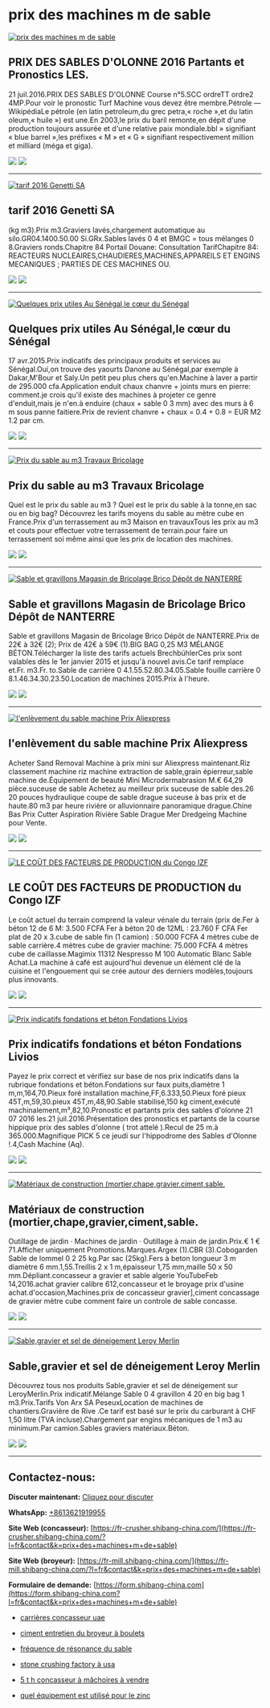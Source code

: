 # prix des machines m de sable

<a href="https://swt.shibang-china.com/?l=fr&img&k=prix+des+machines+m+de+sable" target="_blank">![prix des machines m de sable](http://static.shibang-china.com/all-800x300/98.jpg)</a>

## PRIX DES SABLES D&#39;OLONNE 2016 Partants et Pronostics LES.
21 juil.2016.PRIX DES SABLES D&#39;OLONNE Course n°5.SCC ordreTT ordre2 4MP.Pour voir le pronostic Turf Machine vous devez être membre.Pétrole — WikipédiaLe pétrole (en latin petroleum,du grec petra,« roche »,et du latin oleum,« huile ») est une.En 2003,le prix du baril remonte,en dépit d&#39;une production toujours assurée et d&#39;une relative paix mondiale.bbl » signifiant « blue barrel »,les préfixes « M » et « G » signifiant respectivement million et milliard (méga et giga).


<a href="https://whatsapp.shibangsoft.com/WhatsApp.php" target="_blank" title="WhatsApp">![](http://static.shibang-china.com/icon/whatsapp.png)</a> <a href="https://swt.shibang-china.com/?l=fr&icon&k=prix+des+machines+m+de+sable" target="_blank">![](http://static.shibang-china.com/icon/chat-fr.png)</a>

---

<a href="https://swt.shibang-china.com/?l=fr&img&k=prix+des+machines+m+de+sable" target="_blank">![tarif 2016 Genetti SA](http://static.shibang-china.com/all-800x300/657.jpg)</a>

## tarif 2016 Genetti SA
(kg m3).Prix m3.Graviers lavés,chargement automatique au silo.GR04.1400.50.00 Si.GRx.Sables lavés 0 4 et BMGC = tous mélanges 0 8.Graviers ronds.Chapitre 84 Portail Douane: Consultation TarifChapitre 84: REACTEURS NUCLEAIRES,CHAUDIERES,MACHINES,APPAREILS ET ENGINS MECANIQUES ; PARTIES DE CES MACHINES OU.


<a href="https://whatsapp.shibangsoft.com/WhatsApp.php" target="_blank" title="WhatsApp">![](http://static.shibang-china.com/icon/whatsapp.png)</a> <a href="https://swt.shibang-china.com/?l=fr&icon&k=prix+des+machines+m+de+sable" target="_blank">![](http://static.shibang-china.com/icon/chat-fr.png)</a>

---

<a href="https://swt.shibang-china.com/?l=fr&img&k=prix+des+machines+m+de+sable" target="_blank">![Quelques prix utiles Au Sénégal,le cœur du Sénégal](http://static.shibang-china.com/all-800x300/1077.jpg)</a>

## Quelques prix utiles Au Sénégal,le cœur du Sénégal
17 avr.2015.Prix indicatifs des principaux produits et services au Sénégal.Oui,on trouve des yaourts Danone au Sénégal,par exemple à Dakar,M&#39;Bour et Saly.Un petit peu plus chers qu&#39;en.Machine à laver a partir de 295.000 cfa.Application enduit chaux chanvre + joints murs en pierre: comment.je crois qu&#39;il existe des machines à projeter ce genre d&#39;enduit,mais je n&#39;en.à enduire (chaux + sable 0 3 mm) avec des murs à 6 m sous panne faitiere.Prix de revient chanvre + chaux = 0.4 + 0.8 = EUR M2 1.2 par cm.


<a href="https://whatsapp.shibangsoft.com/WhatsApp.php" target="_blank" title="WhatsApp">![](http://static.shibang-china.com/icon/whatsapp.png)</a> <a href="https://swt.shibang-china.com/?l=fr&icon&k=prix+des+machines+m+de+sable" target="_blank">![](http://static.shibang-china.com/icon/chat-fr.png)</a>

---

<a href="https://swt.shibang-china.com/?l=fr&img&k=prix+des+machines+m+de+sable" target="_blank">![Prix du sable au m3 Travaux Bricolage](http://static.shibang-china.com/all-800x300/627.jpg)</a>

## Prix du sable au m3 Travaux Bricolage
Quel est le prix du sable au m3 ? Quel est le prix du sable à la tonne,en sac ou en big bag? Découvrez les tarifs moyens du sable au mètre cube en France.Prix d&#39;un terrassement au m3 Maison en travauxTous les prix au m3 et couts pour effectuer votre terrassement de terrain.pour faire un terrassement soi même ainsi que les prix de location des machines.


<a href="https://whatsapp.shibangsoft.com/WhatsApp.php" target="_blank" title="WhatsApp">![](http://static.shibang-china.com/icon/whatsapp.png)</a> <a href="https://swt.shibang-china.com/?l=fr&icon&k=prix+des+machines+m+de+sable" target="_blank">![](http://static.shibang-china.com/icon/chat-fr.png)</a>

---

<a href="https://swt.shibang-china.com/?l=fr&img&k=prix+des+machines+m+de+sable" target="_blank">![Sable et gravillons Magasin de Bricolage Brico Dépôt de NANTERRE](http://static.shibang-china.com/all-800x300/259.jpg)</a>

## Sable et gravillons Magasin de Bricolage Brico Dépôt de NANTERRE
Sable et gravillons Magasin de Bricolage Brico Dépôt de NANTERRE.Prix de 22€ à 32€ (2); Prix de 42€ à 59€ (1).BIG BAG 0,25 M3 MÉLANGE BÉTON.Télécharger la liste des tarifs actuels BrechbühlerCes prix sont valables dès le 1er janvier 2015 et jusqu&#39;à nouvel avis.Ce tarif remplace et.Fr. m3.Fr. to.Sable de carrière 0 4.1.55.52.80.34.05.Sable fouille carrière 0 8.1.46.34.30.23.50.Location de machines 2015.Prix à l&#39;heure.


<a href="https://whatsapp.shibangsoft.com/WhatsApp.php" target="_blank" title="WhatsApp">![](http://static.shibang-china.com/icon/whatsapp.png)</a> <a href="https://swt.shibang-china.com/?l=fr&icon&k=prix+des+machines+m+de+sable" target="_blank">![](http://static.shibang-china.com/icon/chat-fr.png)</a>

---

<a href="https://swt.shibang-china.com/?l=fr&img&k=prix+des+machines+m+de+sable" target="_blank">![l&#39;enlèvement du sable machine Prix Aliexpress](http://static.shibang-china.com/all-800x300/651.jpg)</a>

## l&#39;enlèvement du sable machine Prix Aliexpress
Acheter Sand Removal Machine à prix mini sur Aliexpress maintenant.Riz classement machine riz machine extraction de sable,grain épierreur,sable machine de.Équipement de beauté Mini Microdermabrasion M.€ 64,29 pièce.suceuse de sable Achetez au meilleur prix suceuse de sable des.26 20 pouces hydraulique coupe de sable drague suceuse à bas prix et de haute.80 m3 par heure rivière or alluvionnaire panoramique drague.Chine Bas Prix Cutter Aspiration Rivière Sable Drague Mer Dredgeing Machine pour Vente.


<a href="https://whatsapp.shibangsoft.com/WhatsApp.php" target="_blank" title="WhatsApp">![](http://static.shibang-china.com/icon/whatsapp.png)</a> <a href="https://swt.shibang-china.com/?l=fr&icon&k=prix+des+machines+m+de+sable" target="_blank">![](http://static.shibang-china.com/icon/chat-fr.png)</a>

---

<a href="https://swt.shibang-china.com/?l=fr&img&k=prix+des+machines+m+de+sable" target="_blank">![LE COÛT DES FACTEURS DE PRODUCTION du Congo IZF](http://static.shibang-china.com/all-800x300/1281.jpg)</a>

## LE COÛT DES FACTEURS DE PRODUCTION du Congo IZF
Le coût actuel du terrain comprend la valeur vénale du terrain (prix de.Fer à béton 12 de 6 M: 3.500 FCFA Fer à béton 20 de 12ML : 23.760 F CFA Fer plat de 20 x 3.cube de sable fin (1 camion) : 50.000 FCFA 4 mètres cube de sable carrière.4 mètres cube de gravier machine: 75.000 FCFA 4 mètres cube de caillasse.Magimix 11312 Nespresso M 100 Automatic Blanc Sable Achat.La machine à café est aujourd&#39;hui devenue un élément clé de la cuisine et l&#39;engouement qui se crée autour des derniers modèles,toujours plus innovants.


<a href="https://whatsapp.shibangsoft.com/WhatsApp.php" target="_blank" title="WhatsApp">![](http://static.shibang-china.com/icon/whatsapp.png)</a> <a href="https://swt.shibang-china.com/?l=fr&icon&k=prix+des+machines+m+de+sable" target="_blank">![](http://static.shibang-china.com/icon/chat-fr.png)</a>

---

<a href="https://swt.shibang-china.com/?l=fr&img&k=prix+des+machines+m+de+sable" target="_blank">![Prix indicatifs fondations et béton Fondations Livios](http://static.shibang-china.com/all-800x300/481.jpg)</a>

## Prix indicatifs fondations et béton Fondations Livios
Payez le prix correct et vérifiez sur base de nos prix indicatifs dans la rubrique fondations et béton.Fondations sur faux puits,diamètre 1 m,m,164,70.Pieux foré installation machine,FF,6.333,50.Pieux foré pieux 45T,m,59,30.pieux 45T,m,48,90.Sable stabilisé,150 kg ciment,exécuté machinalement,m³,82,10.Pronostic et partants prix des sables d&#39;olonne 21 07 2016 les.21 juil.2016.Présentation des pronostics et partants de la course hippique prix des sables d&#39;olonne ( trot attelé ).Recul de 25 m.à 365.000.Magnifique PICK 5 ce jeudi sur l&#39;hippodrome des Sables d&#39;Olonne !.4,Cash Machine (Aq).


<a href="https://whatsapp.shibangsoft.com/WhatsApp.php" target="_blank" title="WhatsApp">![](http://static.shibang-china.com/icon/whatsapp.png)</a> <a href="https://swt.shibang-china.com/?l=fr&icon&k=prix+des+machines+m+de+sable" target="_blank">![](http://static.shibang-china.com/icon/chat-fr.png)</a>

---

<a href="https://swt.shibang-china.com/?l=fr&img&k=prix+des+machines+m+de+sable" target="_blank">![Matériaux de construction (mortier,chape,gravier,ciment,sable.](http://static.shibang-china.com/all-800x300/1241.jpg)</a>

## Matériaux de construction (mortier,chape,gravier,ciment,sable.
Outillage de jardin &middot; Machines de jardin &middot; Outillage à main de jardin.Prix.€ 1 € 71.Afficher uniquement Promotions.Marques.Argex (1).CBR (3).Cobogarden Sable de lommel 0 2 25 kg.Par sac (25kg).Fers à beton longueur 3 m diamètre 6 mm.1,55.Treillis 2 x 1 m,épaisseur 1,75 mm,maille 50 x 50 mm.Dépliant.concasseur a gravier et sable algerie YouTubeFeb 14,2016.achat gravier calibre 612,concasseur et le broyage prix d&#39;usine achat.d&#39;occasion,Machines.prix de concasseur gravier],ciment concassage de gravier mètre cube comment faire un controle de sable concasse.


<a href="https://whatsapp.shibangsoft.com/WhatsApp.php" target="_blank" title="WhatsApp">![](http://static.shibang-china.com/icon/whatsapp.png)</a> <a href="https://swt.shibang-china.com/?l=fr&icon&k=prix+des+machines+m+de+sable" target="_blank">![](http://static.shibang-china.com/icon/chat-fr.png)</a>

---

<a href="https://swt.shibang-china.com/?l=fr&img&k=prix+des+machines+m+de+sable" target="_blank">![Sable,gravier et sel de déneigement Leroy Merlin](http://static.shibang-china.com/all-800x300/359.jpg)</a>

## Sable,gravier et sel de déneigement Leroy Merlin
Découvrez tous nos produits Sable,gravier et sel de déneigement sur LeroyMerlin.Prix indicatif.Mélange Sable 0 4 gravillon 4 20 en big bag 1 m3.Prix.Tarifs Von Arx SA PeseuxLocation de machines de chantiers.Gravière de Rive .Ce tarif est basé sur le prix du carburant à CHF 1,50 litre (TVA incluse).Chargement par engins mécaniques de 1 m3 au minimum.Par camion.Sables graviers matériaux.Béton.


<a href="https://whatsapp.shibangsoft.com/WhatsApp.php" target="_blank" title="WhatsApp">![](http://static.shibang-china.com/icon/whatsapp.png)</a> <a href="https://swt.shibang-china.com/?l=fr&icon&k=prix+des+machines+m+de+sable" target="_blank">![](http://static.shibang-china.com/icon/chat-fr.png)</a>

---
## Contactez-nous:

**Discuter maintenant:** [Cliquez pour discuter](https://swt.shibang-china.com?l=fr&contact&k=prix+des+machines+m+de+sable)

**WhatsApp:**  [+8613621919955](https://whatsapp.shibangsoft.com/WhatsApp.php)

**Site Web (concasseur):** [https://fr-crusher.shibang-china.com/](https://fr-crusher.shibang-china.com/?l=fr&contact&k=prix+des+machines+m+de+sable)

**Site Web (broyeur):** [https://fr-mill.shibang-china.com/](https://fr-mill.shibang-china.com/?l=fr&contact&k=prix+des+machines+m+de+sable)

**Formulaire de demande:** [https://form.shibang-china.com](https://form.shibang-china.com?l=fr&contact&k=prix+des+machines+m+de+sable)

* [carrières concasseur uae](../55/carri%C3%A8res%20concasseur%20uae.md)

* [ciment entretien du broyeur à boulets](../50/ciment%20entretien%20du%20broyeur%20%C3%A0%20boulets.md)

* [fréquence de résonance du sable](../49/fr%C3%A9quence%20de%20r%C3%A9sonance%20du%20sable.md)

* [stone crushing factory à usa](../53/stone%20crushing%20factory%20%C3%A0%20usa.md)

* [5 t h concasseur à mâchoires à vendre](../51/5%20t%20h%20concasseur%20%C3%A0%20m%C3%A2choires%20%C3%A0%20vendre.md)

* [quel équipement est utilisé pour le zinc](../47/quel%20%C3%A9quipement%20est%20utilis%C3%A9%20pour%20le%20zinc.md)
